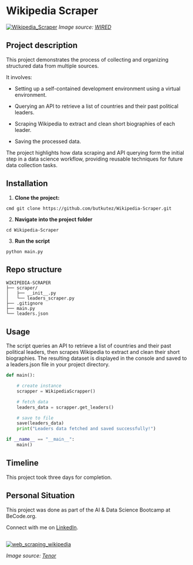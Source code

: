# Wikipedia Scraper 
[![Wikipedia_Scraper](https://media.wired.com/photos/5955ac6163d43b038e9bc529/3:2/w_1920,c_limit/2000px-Wikipedia-logo-v2-en-S.jpg)](https://www.wired.com/2015/12/wikipedia-is-using-ai-to-expand-the-ranks-of-human-editors/)
*Image source: [WIRED](https://www.wired.com/2015/12/wikipedia-is-using-ai-to-expand-the-ranks-of-human-editors/)*

## Project description

This project demonstrates the process of collecting and organizing structured data from multiple sources.

It involves:

- Setting up a self-contained development environment using a virtual environment.

- Querying an API to retrieve a list of countries and their past political leaders.

- Scraping Wikipedia to extract and clean short biographies of each leader.

- Saving the processed data.

The project highlights how data scraping and API querying form the initial step in a data science workflow, providing reusable techniques for future data collection tasks.


## Installation

1. **Clone the project:**

```
cmd git clone https://github.com/butkutez/Wikipedia-Scraper.git
```
2. **Navigate into the project folder**

```
cd Wikipedia-Scraper
```

3. **Run the script**

```
python main.py
```

## Repo structure

```
WIKIPEDIA-SCRAPER
├── scraper/
│   ├── __init__.py
│   └── leaders_scraper.py
├── .gitignore
├── main.py
└── leaders.json
```
## Usage

The script queries an API to retrieve a list of countries and their past political leaders, then scrapes Wikipedia to extract and clean their short biographies. The resulting dataset is displayed in the console and saved to a leaders.json file in your project directory.

```python
def main():

    # create instance
    scrapper = WikipediaScrapper()

    # fetch data         
    leaders_data = scrapper.get_leaders()   

    # save to file
    save(leaders_data)                      
    print("Leaders data fetched and saved successfully!")

if __name__ == "__main__":
    main()
```
## Timeline

This project took three days for completion.

## Personal Situation
This project was done as part of the AI & Data Science Bootcamp at BeCode.org. 

Connect with me on [LinkedIn](https://www.linkedin.com/in/zivile-butkute/).
## 

[![web_scraping_wikipedia](https://media.tenor.com/6WpI66bb6L4AAAAj/wikipedia-wikipedian.gif)](https://tenor.com/en-GB/view/wikipedia-wikipedian-knowledge-article-rabbit-gif-24558465)

*Image source: [Tenor](https://tenor.com/en-GB/view/wikipedia-wikipedian-knowledge-article-rabbit-gif-24558465)*